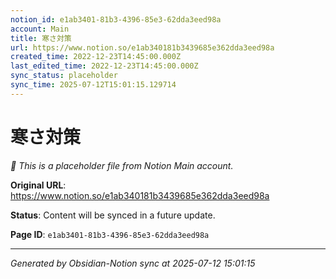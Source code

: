 ```yaml
---
notion_id: e1ab3401-81b3-4396-85e3-62dda3eed98a
account: Main
title: 寒さ対策
url: https://www.notion.so/e1ab340181b3439685e362dda3eed98a
created_time: 2022-12-23T14:45:00.000Z
last_edited_time: 2022-12-23T14:45:00.000Z
sync_status: placeholder
sync_time: 2025-07-12T15:01:15.129714
---
```


# 寒さ対策

*🔄 This is a placeholder file from Notion Main account.*

**Original URL**: https://www.notion.so/e1ab340181b3439685e362dda3eed98a

**Status**: Content will be synced in a future update.

**Page ID**: `e1ab3401-81b3-4396-85e3-62dda3eed98a`

---

*Generated by Obsidian-Notion sync at 2025-07-12 15:01:15*
